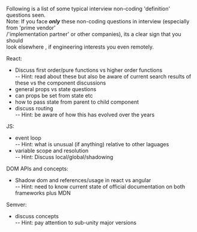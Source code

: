 Following is a list of some typical interview non-coding 'definition' questions seen.  
Note: If you face ***only*** these non-coding questions in interview (especially from 'prime vendor'  
/'implementation partner' or other companies), its a clear sign that you should  
look elsewhere , if engineering interests you even remotely. 

React:  
- Discuss first order/pure functions vs higher order functions  
-- Hint: read about these but also be aware of current search results of these vs 
the component discussions
- general props vs state questions
- can props be set from state etc
- how to pass state from parent to child component
- discuss routing  
-- Hint: be aware of how this has evolved over the years

JS:
- event loop  
-- Hint: what is unusual (if anything) relative to other laguages  
- variable scope and resolution  
-- Hint: Discuss local/global/shadowing

DOM APIs and concepts:
- Shadow dom and references/usage in react vs angular  
-- Hint: need to know current state of official documentation on both frameworks plus MDN  

Semver:
- discuss concepts  
-- Hint: pay attention to sub-unity major versions